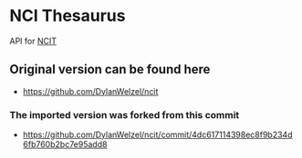 # NCI Thesaurus
API for [NCIT](https://www.ebi.ac.uk/ols/ontologies/ncit)

## Original version can be found here

- <https://github.com/DylanWelzel/ncit>

### The imported version was forked from this commit

- <https://github.com/DylanWelzel/ncit/commit/4dc617114398ec8f9b234d6fb760b2bc7e95add8>
